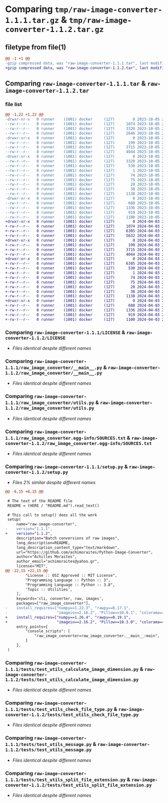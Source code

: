 # Comparing `tmp/raw-image-converter-1.1.1.tar.gz` & `tmp/raw-image-converter-1.1.2.tar.gz`

## filetype from file(1)

```diff
@@ -1 +1 @@
-gzip compressed data, was "raw-image-converter-1.1.1.tar", last modified: Thu Oct  5 22:18:40 2023, max compression
+gzip compressed data, was "raw-image-converter-1.1.2.tar", last modified: Wed Apr  3 20:55:53 2024, max compression
```

## Comparing `raw-image-converter-1.1.1.tar` & `raw-image-converter-1.1.2.tar`

### file list

```diff
@@ -1,22 +1,22 @@
-drwxr-xr-x   0 runner    (1001) docker     (127)        0 2023-10-05 22:18:40.109003 raw-image-converter-1.1.1/
--rw-r--r--   0 runner    (1001) docker     (127)     1074 2023-10-05 22:18:28.000000 raw-image-converter-1.1.1/LICENSE
--rw-r--r--   0 runner    (1001) docker     (127)     3320 2023-10-05 22:18:40.109003 raw-image-converter-1.1.1/PKG-INFO
--rw-r--r--   0 runner    (1001) docker     (127)     2646 2023-10-05 22:18:28.000000 raw-image-converter-1.1.1/README.md
-drwxr-xr-x   0 runner    (1001) docker     (127)        0 2023-10-05 22:18:40.109003 raw-image-converter-1.1.1/raw_image_converter/
--rw-r--r--   0 runner    (1001) docker     (127)      199 2023-10-05 22:18:28.000000 raw-image-converter-1.1.1/raw_image_converter/__init__.py
--rw-r--r--   0 runner    (1001) docker     (127)     3715 2023-10-05 22:18:28.000000 raw-image-converter-1.1.1/raw_image_converter/__main__.py
--rw-r--r--   0 runner    (1001) docker     (127)     4044 2023-10-05 22:18:28.000000 raw-image-converter-1.1.1/raw_image_converter/utils.py
-drwxr-xr-x   0 runner    (1001) docker     (127)        0 2023-10-05 22:18:40.109003 raw-image-converter-1.1.1/raw_image_converter.egg-info/
--rw-r--r--   0 runner    (1001) docker     (127)     3320 2023-10-05 22:18:40.000000 raw-image-converter-1.1.1/raw_image_converter.egg-info/PKG-INFO
--rw-r--r--   0 runner    (1001) docker     (127)      530 2023-10-05 22:18:40.000000 raw-image-converter-1.1.1/raw_image_converter.egg-info/SOURCES.txt
--rw-r--r--   0 runner    (1001) docker     (127)        1 2023-10-05 22:18:40.000000 raw-image-converter-1.1.1/raw_image_converter.egg-info/dependency_links.txt
--rw-r--r--   0 runner    (1001) docker     (127)       74 2023-10-05 22:18:40.000000 raw-image-converter-1.1.1/raw_image_converter.egg-info/entry_points.txt
--rw-r--r--   0 runner    (1001) docker     (127)       75 2023-10-05 22:18:40.000000 raw-image-converter-1.1.1/raw_image_converter.egg-info/requires.txt
--rw-r--r--   0 runner    (1001) docker     (127)       20 2023-10-05 22:18:40.000000 raw-image-converter-1.1.1/raw_image_converter.egg-info/top_level.txt
--rw-r--r--   0 runner    (1001) docker     (127)       38 2023-10-05 22:18:40.109003 raw-image-converter-1.1.1/setup.cfg
--rw-r--r--   0 runner    (1001) docker     (127)     1138 2023-10-05 22:18:28.000000 raw-image-converter-1.1.1/setup.py
-drwxr-xr-x   0 runner    (1001) docker     (127)        0 2023-10-05 22:18:40.109003 raw-image-converter-1.1.1/tests/
--rw-r--r--   0 runner    (1001) docker     (127)      688 2023-10-05 22:18:28.000000 raw-image-converter-1.1.1/tests/test_utils_calculate_image_dimension.py
--rw-r--r--   0 runner    (1001) docker     (127)     1336 2023-10-05 22:18:28.000000 raw-image-converter-1.1.1/tests/test_utils_check_file_type.py
--rw-r--r--   0 runner    (1001) docker     (127)      919 2023-10-05 22:18:28.000000 raw-image-converter-1.1.1/tests/test_utils_message.py
--rw-r--r--   0 runner    (1001) docker     (127)     1100 2023-10-05 22:18:28.000000 raw-image-converter-1.1.1/tests/test_utils_split_file_extension.py
+drwxr-xr-x   0 runner    (1001) docker     (127)        0 2024-04-03 20:55:53.238681 raw-image-converter-1.1.2/
+-rw-r--r--   0 runner    (1001) docker     (127)     1074 2024-04-03 20:55:49.000000 raw-image-converter-1.1.2/LICENSE
+-rw-r--r--   0 runner    (1001) docker     (127)     6305 2024-04-03 20:55:53.238681 raw-image-converter-1.1.2/PKG-INFO
+-rw-r--r--   0 runner    (1001) docker     (127)     5632 2024-04-03 20:55:49.000000 raw-image-converter-1.1.2/README.md
+drwxr-xr-x   0 runner    (1001) docker     (127)        0 2024-04-03 20:55:53.234681 raw-image-converter-1.1.2/raw_image_converter/
+-rw-r--r--   0 runner    (1001) docker     (127)      199 2024-04-03 20:55:49.000000 raw-image-converter-1.1.2/raw_image_converter/__init__.py
+-rw-r--r--   0 runner    (1001) docker     (127)     3715 2024-04-03 20:55:49.000000 raw-image-converter-1.1.2/raw_image_converter/__main__.py
+-rw-r--r--   0 runner    (1001) docker     (127)     4044 2024-04-03 20:55:49.000000 raw-image-converter-1.1.2/raw_image_converter/utils.py
+drwxr-xr-x   0 runner    (1001) docker     (127)        0 2024-04-03 20:55:53.234681 raw-image-converter-1.1.2/raw_image_converter.egg-info/
+-rw-r--r--   0 runner    (1001) docker     (127)     6305 2024-04-03 20:55:53.000000 raw-image-converter-1.1.2/raw_image_converter.egg-info/PKG-INFO
+-rw-r--r--   0 runner    (1001) docker     (127)      530 2024-04-03 20:55:53.000000 raw-image-converter-1.1.2/raw_image_converter.egg-info/SOURCES.txt
+-rw-r--r--   0 runner    (1001) docker     (127)        1 2024-04-03 20:55:53.000000 raw-image-converter-1.1.2/raw_image_converter.egg-info/dependency_links.txt
+-rw-r--r--   0 runner    (1001) docker     (127)       74 2024-04-03 20:55:53.000000 raw-image-converter-1.1.2/raw_image_converter.egg-info/entry_points.txt
+-rw-r--r--   0 runner    (1001) docker     (127)       75 2024-04-03 20:55:53.000000 raw-image-converter-1.1.2/raw_image_converter.egg-info/requires.txt
+-rw-r--r--   0 runner    (1001) docker     (127)       20 2024-04-03 20:55:53.000000 raw-image-converter-1.1.2/raw_image_converter.egg-info/top_level.txt
+-rw-r--r--   0 runner    (1001) docker     (127)       38 2024-04-03 20:55:53.238681 raw-image-converter-1.1.2/setup.cfg
+-rw-r--r--   0 runner    (1001) docker     (127)     1138 2024-04-03 20:55:49.000000 raw-image-converter-1.1.2/setup.py
+drwxr-xr-x   0 runner    (1001) docker     (127)        0 2024-04-03 20:55:53.234681 raw-image-converter-1.1.2/tests/
+-rw-r--r--   0 runner    (1001) docker     (127)      688 2024-04-03 20:55:49.000000 raw-image-converter-1.1.2/tests/test_utils_calculate_image_dimension.py
+-rw-r--r--   0 runner    (1001) docker     (127)     1336 2024-04-03 20:55:49.000000 raw-image-converter-1.1.2/tests/test_utils_check_file_type.py
+-rw-r--r--   0 runner    (1001) docker     (127)      919 2024-04-03 20:55:49.000000 raw-image-converter-1.1.2/tests/test_utils_message.py
+-rw-r--r--   0 runner    (1001) docker     (127)     1100 2024-04-03 20:55:49.000000 raw-image-converter-1.1.2/tests/test_utils_split_file_extension.py
```

### Comparing `raw-image-converter-1.1.1/LICENSE` & `raw-image-converter-1.1.2/LICENSE`

 * *Files identical despite different names*

### Comparing `raw-image-converter-1.1.1/raw_image_converter/__main__.py` & `raw-image-converter-1.1.2/raw_image_converter/__main__.py`

 * *Files identical despite different names*

### Comparing `raw-image-converter-1.1.1/raw_image_converter/utils.py` & `raw-image-converter-1.1.2/raw_image_converter/utils.py`

 * *Files identical despite different names*

### Comparing `raw-image-converter-1.1.1/raw_image_converter.egg-info/SOURCES.txt` & `raw-image-converter-1.1.2/raw_image_converter.egg-info/SOURCES.txt`

 * *Files identical despite different names*

### Comparing `raw-image-converter-1.1.1/setup.py` & `raw-image-converter-1.1.2/setup.py`

 * *Files 2% similar despite different names*

```diff
@@ -6,15 +6,15 @@
 
 # The text of the README file
 README = (HERE / "README.md").read_text()
 
 # This call to setup() does all the work
 setup(
     name="raw-image-converter",
-    version="1.1.1",
+    version="1.1.2",
     description="Batch conversions of raw images",
     long_description=README,
     long_description_content_type="text/markdown",
     url="https://github.com/achimoraites/Python-Image-Converter",
     author="Achilles Moraites",
     author_email="achimoraites@yahoo.gr",
     license="MIT",
@@ -22,15 +22,15 @@
         "License :: OSI Approved :: MIT License",
         "Programming Language :: Python :: 3",
         "Programming Language :: Python :: 3.8",
         'Topic :: Utilities',
     ],
     keywords='cli, converter, raw, images',
     packages=["raw_image_converter"],
-    install_requires=["numpy==1.22.3", "rawpy==0.17.1",
-                      "imageio==2.16.2", "Pillow==10.0.1", "colorama==0.4.6"],
+    install_requires=["numpy==1.26.4", "rawpy==0.19.1",
+                      "imageio==2.16.2", "Pillow==10.3.0", "colorama==0.4.6"],
     entry_points={
         "console_scripts": [
             "raw_image_converter=raw_image_converter.__main__:main",
         ]
     },
 )
```

### Comparing `raw-image-converter-1.1.1/tests/test_utils_calculate_image_dimension.py` & `raw-image-converter-1.1.2/tests/test_utils_calculate_image_dimension.py`

 * *Files identical despite different names*

### Comparing `raw-image-converter-1.1.1/tests/test_utils_check_file_type.py` & `raw-image-converter-1.1.2/tests/test_utils_check_file_type.py`

 * *Files identical despite different names*

### Comparing `raw-image-converter-1.1.1/tests/test_utils_message.py` & `raw-image-converter-1.1.2/tests/test_utils_message.py`

 * *Files identical despite different names*

### Comparing `raw-image-converter-1.1.1/tests/test_utils_split_file_extension.py` & `raw-image-converter-1.1.2/tests/test_utils_split_file_extension.py`

 * *Files identical despite different names*

